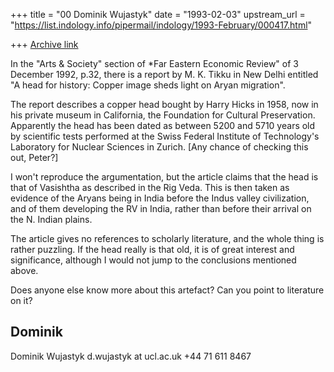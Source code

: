 +++
title = "00 Dominik Wujastyk"
date = "1993-02-03"
upstream_url = "https://list.indology.info/pipermail/indology/1993-February/000417.html"

+++
[Archive link](https://list.indology.info/pipermail/indology/1993-February/000417.html)

In the "Arts & Society" section of *Far Eastern Economic Review" of
3 December 1992, p.32, there is a report by M. K. Tikku in New Delhi
entitled "A head for history: Copper image sheds light on Aryan migration".

The report describes a copper head bought by Harry Hicks in 1958, now in his
private museum in California, the Foundation for Cultural Preservation.
Apparently the head has been dated as between 5200 and 5710 years old by
scientific tests performed at the Swiss Federal Institute of Technology's
Laboratory for Nuclear Sciences in Zurich.  [Any chance of checking this
out, Peter?]

I won't reproduce the argumentation, but the article claims that the head is
that of Vasishtha as described in the Rig Veda.  This is then taken as
evidence of the Aryans being in India before the Indus valley civilization,
and of them developing the RV in India, rather than before their arrival on
the N. Indian plains.

The article gives no references to scholarly literature, and the whole thing
is rather puzzling.  If the head really is that old, it is of great interest
and significance, although I would not jump to the conclusions mentioned
above.

Does anyone else know more about this artefact?  Can you point to literature on
it?

Dominik
----------------
Dominik Wujastyk                                  d.wujastyk at ucl.ac.uk
                                                       +44 71 611 8467




